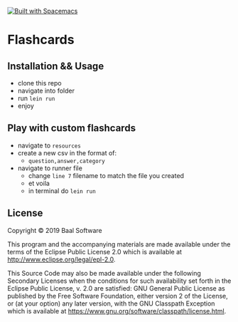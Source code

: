 [![Built with Spacemacs](https://cdn.rawgit.com/syl20bnr/spacemacs/442d025779da2f62fc86c2082703697714db6514/assets/spacemacs-badge.svg)](http://spacemacs.org)

# Flashcards



## Installation && Usage
- clone this repo
- navigate into folder
- run `lein run`
- enjoy

## Play with custom flashcards
- navigate to `resources`
- create a new csv in the format of:
  - `question,answer,category`
- navigate to runner file
  - change `line 7` filename to match the file you created
  - et voila
  - in terminal do `lein run`


## License

Copyright © 2019 Baal Software

This program and the accompanying materials are made available under the
terms of the Eclipse Public License 2.0 which is available at
http://www.eclipse.org/legal/epl-2.0.

This Source Code may also be made available under the following Secondary
Licenses when the conditions for such availability set forth in the Eclipse
Public License, v. 2.0 are satisfied: GNU General Public License as published by
the Free Software Foundation, either version 2 of the License, or (at your
option) any later version, with the GNU Classpath Exception which is available
at https://www.gnu.org/software/classpath/license.html.
